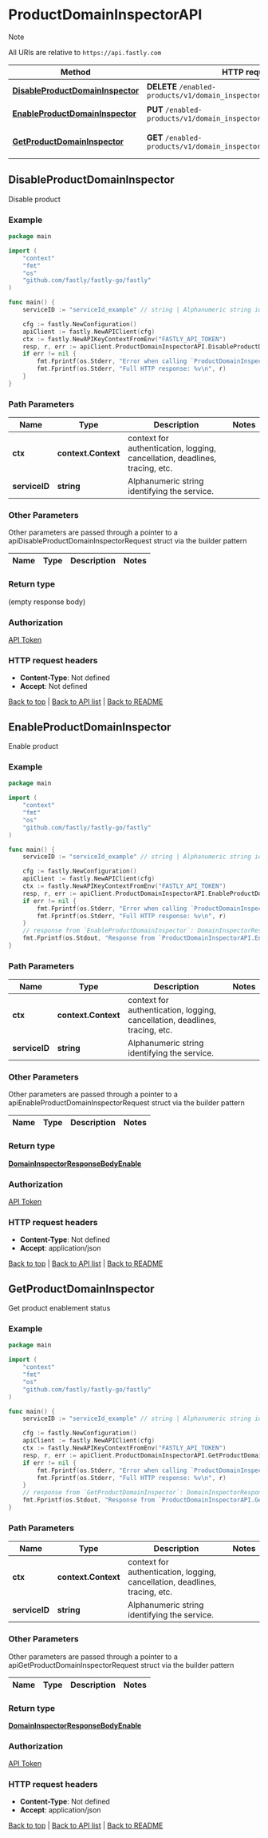 # ProductDomainInspectorAPI

> [!NOTE]
> All URIs are relative to `https://api.fastly.com`

Method | HTTP request | Description
------------- | ------------- | -------------
[**DisableProductDomainInspector**](ProductDomainInspectorAPI.md#DisableProductDomainInspector) | **DELETE** `/enabled-products/v1/domain_inspector/services/{service_id}` | Disable product
[**EnableProductDomainInspector**](ProductDomainInspectorAPI.md#EnableProductDomainInspector) | **PUT** `/enabled-products/v1/domain_inspector/services/{service_id}` | Enable product
[**GetProductDomainInspector**](ProductDomainInspectorAPI.md#GetProductDomainInspector) | **GET** `/enabled-products/v1/domain_inspector/services/{service_id}` | Get product enablement status



## DisableProductDomainInspector

Disable product



### Example

```go
package main

import (
    "context"
    "fmt"
    "os"
    "github.com/fastly/fastly-go/fastly"
)

func main() {
    serviceID := "serviceId_example" // string | Alphanumeric string identifying the service.

    cfg := fastly.NewConfiguration()
    apiClient := fastly.NewAPIClient(cfg)
    ctx := fastly.NewAPIKeyContextFromEnv("FASTLY_API_TOKEN")
    resp, r, err := apiClient.ProductDomainInspectorAPI.DisableProductDomainInspector(ctx, serviceID).Execute()
    if err != nil {
        fmt.Fprintf(os.Stderr, "Error when calling `ProductDomainInspectorAPI.DisableProductDomainInspector`: %v\n", err)
        fmt.Fprintf(os.Stderr, "Full HTTP response: %v\n", r)
    }
}
```

### Path Parameters


Name | Type | Description  | Notes
------------- | ------------- | ------------- | -------------
**ctx** | **context.Context** | context for authentication, logging, cancellation, deadlines, tracing, etc.
**serviceID** | **string** | Alphanumeric string identifying the service. | 

### Other Parameters

Other parameters are passed through a pointer to a apiDisableProductDomainInspectorRequest struct via the builder pattern


Name | Type | Description  | Notes
------------- | ------------- | ------------- | -------------


### Return type

 (empty response body)

### Authorization

[API Token](https://www.fastly.com/documentation/reference/api/#authentication)

### HTTP request headers

- **Content-Type**: Not defined
- **Accept**: Not defined

[Back to top](#) | [Back to API list](../README.md#documentation-for-api-endpoints) | [Back to README](../README.md)


## EnableProductDomainInspector

Enable product



### Example

```go
package main

import (
    "context"
    "fmt"
    "os"
    "github.com/fastly/fastly-go/fastly"
)

func main() {
    serviceID := "serviceId_example" // string | Alphanumeric string identifying the service.

    cfg := fastly.NewConfiguration()
    apiClient := fastly.NewAPIClient(cfg)
    ctx := fastly.NewAPIKeyContextFromEnv("FASTLY_API_TOKEN")
    resp, r, err := apiClient.ProductDomainInspectorAPI.EnableProductDomainInspector(ctx, serviceID).Execute()
    if err != nil {
        fmt.Fprintf(os.Stderr, "Error when calling `ProductDomainInspectorAPI.EnableProductDomainInspector`: %v\n", err)
        fmt.Fprintf(os.Stderr, "Full HTTP response: %v\n", r)
    }
    // response from `EnableProductDomainInspector`: DomainInspectorResponseBodyEnable
    fmt.Fprintf(os.Stdout, "Response from `ProductDomainInspectorAPI.EnableProductDomainInspector`: %v\n", resp)
}
```

### Path Parameters


Name | Type | Description  | Notes
------------- | ------------- | ------------- | -------------
**ctx** | **context.Context** | context for authentication, logging, cancellation, deadlines, tracing, etc.
**serviceID** | **string** | Alphanumeric string identifying the service. | 

### Other Parameters

Other parameters are passed through a pointer to a apiEnableProductDomainInspectorRequest struct via the builder pattern


Name | Type | Description  | Notes
------------- | ------------- | ------------- | -------------


### Return type

[**DomainInspectorResponseBodyEnable**](DomainInspectorResponseBodyEnable.md)

### Authorization

[API Token](https://www.fastly.com/documentation/reference/api/#authentication)

### HTTP request headers

- **Content-Type**: Not defined
- **Accept**: application/json

[Back to top](#) | [Back to API list](../README.md#documentation-for-api-endpoints) | [Back to README](../README.md)


## GetProductDomainInspector

Get product enablement status



### Example

```go
package main

import (
    "context"
    "fmt"
    "os"
    "github.com/fastly/fastly-go/fastly"
)

func main() {
    serviceID := "serviceId_example" // string | Alphanumeric string identifying the service.

    cfg := fastly.NewConfiguration()
    apiClient := fastly.NewAPIClient(cfg)
    ctx := fastly.NewAPIKeyContextFromEnv("FASTLY_API_TOKEN")
    resp, r, err := apiClient.ProductDomainInspectorAPI.GetProductDomainInspector(ctx, serviceID).Execute()
    if err != nil {
        fmt.Fprintf(os.Stderr, "Error when calling `ProductDomainInspectorAPI.GetProductDomainInspector`: %v\n", err)
        fmt.Fprintf(os.Stderr, "Full HTTP response: %v\n", r)
    }
    // response from `GetProductDomainInspector`: DomainInspectorResponseBodyEnable
    fmt.Fprintf(os.Stdout, "Response from `ProductDomainInspectorAPI.GetProductDomainInspector`: %v\n", resp)
}
```

### Path Parameters


Name | Type | Description  | Notes
------------- | ------------- | ------------- | -------------
**ctx** | **context.Context** | context for authentication, logging, cancellation, deadlines, tracing, etc.
**serviceID** | **string** | Alphanumeric string identifying the service. | 

### Other Parameters

Other parameters are passed through a pointer to a apiGetProductDomainInspectorRequest struct via the builder pattern


Name | Type | Description  | Notes
------------- | ------------- | ------------- | -------------


### Return type

[**DomainInspectorResponseBodyEnable**](DomainInspectorResponseBodyEnable.md)

### Authorization

[API Token](https://www.fastly.com/documentation/reference/api/#authentication)

### HTTP request headers

- **Content-Type**: Not defined
- **Accept**: application/json

[Back to top](#) | [Back to API list](../README.md#documentation-for-api-endpoints) | [Back to README](../README.md)
